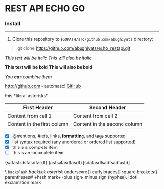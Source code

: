 # REST API ECHO GO

### Install

___
1. Clone this repository to ```$GOPATH/src/github.com/abughiyats``` directory:

> git clone https://github.com/abughiyats/echo_restapi.git 


*This text will be italic*
_This will also be italic_

**This text will be bold**
__This will also be bold__

_You **can** combine them_

http://github.com - automatic!
[GitHub](http://github.com)

~~this~~
\*literal asterisks\*

First Header | Second Header
------------ | -------------
Content from cell 1 | Content from cell 2
Content in the first column | Content in the second column

- [x] @mentions, #refs, [links](), **formatting**, and <del>tags</del> supported
- [x] list syntax required (any unordered or ordered list supported)
- [x] this is a complete item
- [ ] this is an incomplete item

{safasfadsfasdfasdf}
(asfsafasdfasdf)
[sdafasdfsadfsadfasfd]

\    `backslash`   *backtick*    _asterisk_    underscore{}   curly braces[]   square brackets()   parentheses#    +hash mark+   -plus sign-    minus sign (hyphen).     !dot!     exclamation mark
